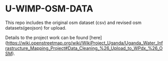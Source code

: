 # U-WIMP-OSM-DATA
This repo includes the original osm dataset (csv) and revised osm datasets(geojson) for upload.

Details to the project work can be found [here] (https://wiki.openstreetmap.org/wiki/WikiProject_Uganda/Uganda_Water_Infrastructure_Mapping_Project#Data_Cleaning_%26_Upload_to_WPdx_%26_OSM). 
